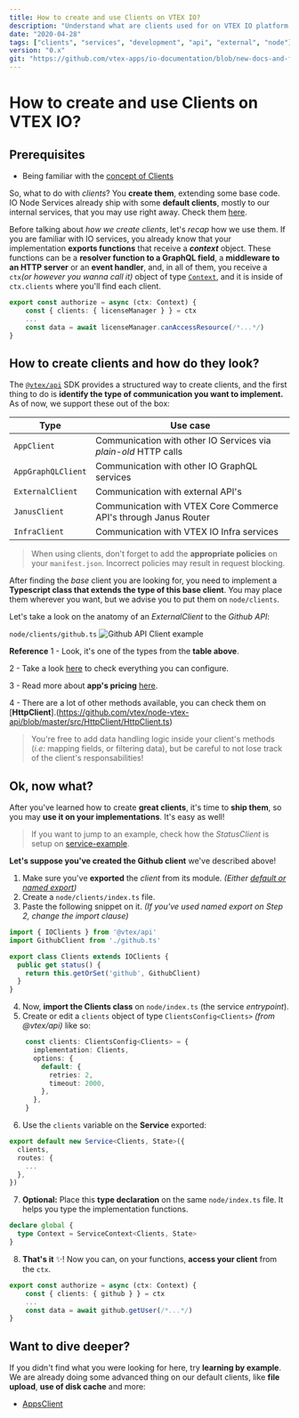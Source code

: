 ```yaml
---
title: How to create and use Clients on VTEX IO?
description: "Understand what are clients used for on VTEX IO platform and learn how to create custom clients to your specific requirements"
date: "2020-04-28"
tags: ["clients", "services", "development", "api", "external", "node"]
version: "0.x"
git: "https://github.com/vtex-apps/io-documentation/blob/new-docs-and-fix/docs/en/Recipes/development/how-to-create-and-use-clients.md"
---
```


# How to create and use Clients on VTEX IO?

## Prerequisites
- Being familiar with the [concept of Clients](concepts/clients)

So, what to do with *clients*? You **create them**, extending some base code. IO Node Services already ship with some **default clients**, mostly to our internal services, that you may use right away. Check them [here](https://github.com/vtex/node-vtex-api/blob/ccf4d8f8d3208007c4bfd558baf979df8d825af8/src/clients/IOClients.ts).

Before talking about *how we create clients*, let's *recap* how we use them. If you are familiar with IO services, you already know that your implementation **exports functions** that receive a ***context*** object. These functions can be a **resolver function to a GraphQL field**, a **middleware to an HTTP server** or an **event handler**, and, in all of them, you receive a `ctx`_(or however you wanna call it)_  object of type [`Context`](https://github.com/vtex/node-vtex-api/blob/master/src/service/worker/runtime/typings.ts), and it is inside of `ctx.clients` where you'll find each client.

```typescript
export const authorize = async (ctx: Context) {
	const { clients: { licenseManager } } = ctx
	...
	const data = await licenseManager.canAccessResource(/*...*/)
}
```

## How to create clients and how do they look?

The [`@vtex/api`](https://github.com/vtex/node-vtex-api/) SDK provides a structured way to create clients, and the first thing to do is **identify the type of communication you want to implement.** As of now, we support these out of the box:

| Type | Use case |
|--|--|
| `AppClient` | Communication with other IO Services via *plain-old* HTTP calls |
| `AppGraphQLClient` | Communication with other IO GraphQL services |
| `ExternalClient` | Communication with external API's |
| `JanusClient` | Communication with VTEX Core Commerce API's through Janus Router |
| `InfraClient` | Communication with VTEX IO Infra services |

> When using clients, don't forget to add the **appropriate policies** on your `manifest.json`. Incorrect policies may result in request blocking.

After finding the *base* client you are looking for, you need to implement a **Typescript class that extends the type of this base client**. You may place them wherever you want, but we advise you to put them on `node/clients`.

Let's take a look on the anatomy of an *ExternalClient* to the *Github API*:

`node/clients/github.ts`
![Github API Client example](https://i.imgur.com/rcSivwD.png)

**Reference** 
1 - Look, it's one of the types from the **table above**.

2 - Take a look [here](https://github.com/vtex/node-vtex-api/blob/4f17dba5d750dae6603c606187c888fbd91fd18c/src/HttpClient/typings.ts#L58) to check everything you can configure.

3 - Read more about **app's pricing** [here](https://help.vtex.com/tutorial/app-pricing-options--2ZKBKxLe08Q6seA6sCi6o2).

4 - There are a lot of other methods available, you can check them on [**HttpClient**].(https://github.com/vtex/node-vtex-api/blob/master/src/HttpClient/HttpClient.ts)

> You're free to add data handling logic inside your client's methods (*i.e:* mapping fields, or filtering data), but be careful to not lose track of the client's responsabilities!

## Ok, now what?

After you've learned how to create **great clients**, it's time to **ship them**, so you may **use it on your implementations**. It's easy as well!

> If you want to jump to an example, check how the *StatusClient* is setup on [service-example](https://github.com/vtex-apps/service-example).

**Let's suppose you've created the Github client** we've described above!
 
1. Make sure you've **exported** the *client* from its module. _(Either [default or named export](https://medium.com/@etherealm/named-export-vs-default-export-in-es6-affb483a0910))_
2. Create a `node/clients/index.ts` file.
3. Paste the following snippet on it. _(If you've used named export on Step 2, change the import clause)_
```typescript
import { IOClients } from '@vtex/api'
import GithubClient from './github.ts'

export class Clients extends IOClients {
  public get status() {
    return this.getOrSet('github', GithubClient)
  }
}
```
4. Now, **import the Clients class** on `node/index.ts` (the service *entrypoint*).
5. Create or edit a `clients` object of type `ClientsConfig<Clients>` _(from @vtex/api)_ like so:
```typescript
	const clients: ClientsConfig<Clients> = {
	  implementation: Clients,
	  options: {
	    default: {
	      retries: 2,
	      timeout: 2000,
	    },
	  },
	}
```
6. Use the `clients` variable on the **Service** exported:
```typescript
export default new Service<Clients, State>({
  clients,
  routes: {
    ...
  },
})
```
7. **Optional:** Place this **type declaration** on the same `node/index.ts` file. It helps you type the implementation functions.
```typescript
declare global {
  type Context = ServiceContext<Clients, State>
}
```
8. **That's it** :sparkles:! Now you can, on your functions, **access your client** from the `ctx`. 
```typescript 
export const authorize = async (ctx: Context) {
	const { clients: { github } } = ctx
	...
	const data = await github.getUser(/*...*/)
}
```

## Want to dive deeper?

If you didn't find what you were looking for here, try **learning by example**. We are already doing some advanced thing on our default clients, like **file upload**, **use of disk cache** and more:
 - [AppsClient](https://github.com/vtex/node-vtex-api/blob/master/src/clients/infra/Apps.ts)
